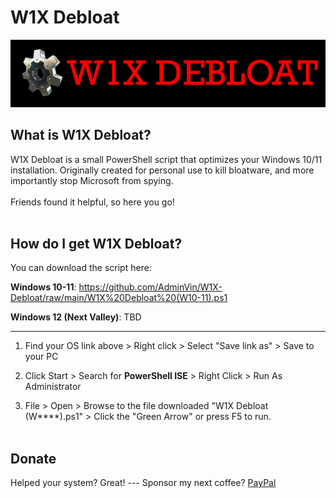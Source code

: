 # W1X Debloat
![Banner](https://github.com/AdminVin/W1X-Debloat/raw/main/Banner.jpg)
<br>

## What is W1X Debloat?
W1X Debloat is a small PowerShell script that optimizes your Windows 10/11 installation. Originally created for personal use to kill bloatware, and more importantly stop Microsoft from spying.
<br><br>
Friends found it helpful, so here you go!
<br><br>


## How do I get W1X Debloat?
You can download the script here:

**Windows 10-11**: https://github.com/AdminVin/W1X-Debloat/raw/main/W1X%20Debloat%20(W10-11).ps1

**Windows 12 (Next Valley)**: TBD

____________________________________

1. Find your OS link above > Right click > Select "Save link as" > Save to your PC

2. Click Start > Search for **PowerShell ISE** > Right Click > Run As Administrator

3. File > Open > Browse to the file downloaded "W1X Debloat (W****).ps1" > Click the "Green Arrow" or press F5 to run. 
<br><br>

## Donate
Helped your system? Great! --- Sponsor my next coffee? [PayPal](https://www.paypal.com/donate/?hosted_button_id=EZU78ZANFT24C)
